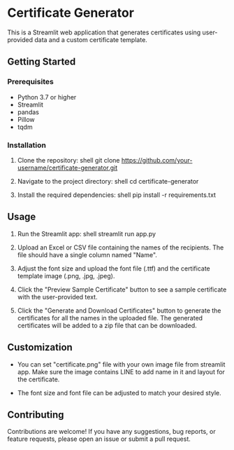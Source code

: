 # Certificate Generator

This is a Streamlit web application that generates certificates using user-provided data and a custom certificate template.

## Getting Started

### Prerequisites

- Python 3.7 or higher
- Streamlit
- pandas
- Pillow
- tqdm

### Installation

1. Clone the repository:
shell git clone https://github.com/your-username/certificate-generator.git

2. Navigate to the project directory:
shell cd certificate-generator

3. Install the required dependencies:
shell pip install -r requirements.txt


## Usage

1. Run the Streamlit app: shell streamlit run app.py

2. Upload an Excel or CSV file containing the names of the recipients. The file should have a single column named "Name".

3. Adjust the font size and upload the font file (.ttf) and the certificate template image (.png, .jpg, .jpeg).

4. Click the "Preview Sample Certificate" button to see a sample certificate with the user-provided text.

5. Click the "Generate and Download Certificates" button to generate the certificates for all the names in the uploaded file. The generated certificates will be added to a zip file that can be downloaded.

## Customization

- You can set "certificate.png" file with your own image file from streamlit app. Make sure the image contains LINE to add name in it and layout for the certificate.

- The font size and font file can be adjusted to match your desired style.

## Contributing

Contributions are welcome! If you have any suggestions, bug reports, or feature requests, please open an issue or submit a pull request.
